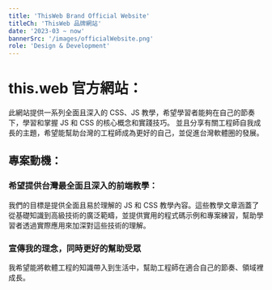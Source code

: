 ```yaml
---
title: 'ThisWeb Brand Official Website'
titleCh: 'ThisWeb 品牌網站'
date: '2023-03 ~ now'
bannerSrc: '/images/officialWebsite.png'
role: 'Design & Development'
---
```


# this.web 官方網站：
此網站提供一系列全面且深入的 CSS、JS 教學，希望學習者能夠在自己的節奏下，學習和掌握 JS 和 CSS 的核心概念和實踐技巧。
並且分享有關工程師自我成長的主題，希望能幫助台灣的工程師成為更好的自己，並促進台灣軟體圈的發展。

## 專案動機：
### 希望提供台灣最全面且深入的前端教學：
我們的目標是提供全面且易於理解的 JS 和 CSS 教學內容。這些教學文章涵蓋了從基礎知識到高級技術的廣泛範疇，並提供實用的程式碼示例和專案練習，幫助學習者透過實際應用來加深對這些技術的理解。

### 宣傳我的理念，同時更好的幫助受眾
我希望能將軟體工程的知識帶入到生活中，幫助工程師在適合自己的節奏、領域裡成長。